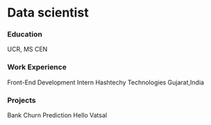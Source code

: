 # Data scientist

### Education
UCR, MS CEN

### Work Experience
Front-End Development Intern
Hashtechy Technologies
Gujarat,India

### Projects
Bank Churn Prediction
Hello Vatsal
